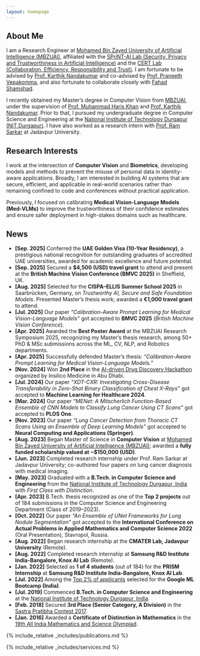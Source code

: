 ```yaml
---
layout: homepage
---
```


## About Me

I am a Research Engineer at [Mohamed Bin Zayed University of Artificial Intelligence (MBZUAI)](https://mbzuai.ac.ae/), affiliated with the [SPriNT-AI Lab (Security, Privacy and Trustworthiness in Artificial Intelligence)](https://www.sprintai.org/) and the [CERT Lab (Collaboration, Efficiency, Responsibility and Trust)](https://github.com/CERT-Lab). I am fortunate to be advised by [Prof. Karthik Nandakumar](https://cse.msu.edu/~nandakum/) and co-advised by [Prof. Praneeth Vepakomma](https://sites.mit.edu/praneeth/), and also fortunate to collaborate closely with [Fahad Shamshad](https://fahadshamshad.github.io).

I recently obtained my Master’s degree in Computer Vision from [MBZUAI](https://mbzuai.ac.ae/), under the supervision of [Prof. Muhammad Haris Khan](https://mbzuai.ac.ae/study/faculty/muhammad-haris-khan/) and [Prof. Karthik Nandakumar](https://cse.msu.edu/~nandakum/). Prior to that, I pursued my undergraduate degree in Computer Science and Engineering at the [National Institute of Technology Durgapur (NIT Durgapur)](https://nitdgp.ac.in/). I have also worked as a research intern with [Prof. Ram Sarkar](https://scholar.google.com/citations?user=bDj0BUEAAAAJ&hl=en) at Jadavpur University.


<!-- I am passionate about Computer Vision, Trustworthy Machine Learning, reading books, Cubing, and Basketball. -->

## Research Interests

I work at the intersection of **Computer Vision** and **Biometrics**, developing models and methods to prevent the misuse of personal data in identity-aware applications. Broadly, I am interested in building AI systems that are secure, efficient, and applicable in real-world scenarios rather than remaining confined to code and conferences without practical application.

Previously, I focused on calibrating **Medical Vision-Language Models (Med-VLMs)** to improve the trustworthiness of their confidence estimates and ensure safer deployment in high-stakes domains such as healthcare.


<!--  - **Computer Vision:** image recognition, image generation, video captioning
- **Machine Learning:** meta-learning, incremental learning, transfer learning  -->

## News
- **[Sep. 2025]** Conferred the **UAE Golden Visa (10-Year Residency)**, a prestigious national recognition for outstanding graduates of accredited UAE universities, awarded for academic excellence and future potential.  
- **[Sep. 2025]** Secured a **$4,500 (USD) travel grant** to attend and present at the **British Machine Vision Conference (BMVC 2025)** in Sheffield, UK.  
- **[Aug. 2025]** Selected for the **CISPA–ELLIS Summer School 2025** in Saarbrücken, Germany, on *Trustworthy AI, Secure and Safe Foundation Models*. Presented Master’s thesis work; awarded a **€1,000 travel grant** to attend.  
- **[Jul. 2025]** Our paper *“Calibration-Aware Prompt Learning for Medical Vision-Language Models”* got accepted to **BMVC 2025** (*British Machine Vision Conference*).  
- **[Apr. 2025]** Awarded the **Best Poster Award** at the MBZUAI Research Symposium 2025, recognizing my Master’s thesis research, among 50+ PhD & MSc submissions across the ML, CV, NLP, and Robotics departments.  
- **[Apr. 2025]** Successfully defended Master’s thesis: *“Calibration-Aware Prompt Learning for Medical Vision-Language Models.”*  
- **[Nov. 2024]** Won **2nd Place** in the [AI-driven Drug Discovery Hackathon](https://insilico.com/ism-events/abu-dhabi/hackathon2024) organized by Insilico Medicine in Abu Dhabi. 
- **[Jul. 2024]** Our paper *“XDT-CXR: Investigating Cross-Disease Transferability in Zero-Shot Binary Classification of Chest X-Rays”* got accepted to **Machine Learning for Healthcare 2024**.  
- **[Mar. 2024]** Our paper *“MENet: A Mitscherlich Function-Based Ensemble of CNN Models to Classify Lung Cancer Using CT Scans”* got accepted to **PLOS One**.  
- **[Nov. 2023]** Our paper *“Lung Cancer Detection from Thoracic CT Scans Using an Ensemble of Deep Learning Models”* got accepted to **Neural Computing and Applications (Springer)**.  
- **[Aug. 2023]** Began Master of Science in **Computer Vision** at [Mohamed Bin Zayed University of Artificial Intelligence (MBZUAI)](https://mbzuai.ac.ae/); awarded a **fully funded scholarship valued at ~$150,000 (USD)**.  
- **[Jun. 2023]** Completed research internship under Prof. Ram Sarkar at Jadavpur University; co-authored four papers on lung cancer diagnosis with medical imaging.  
- **[May. 2023]** Graduated with a **B.Tech. in Computer Science and Engineering** from the [National Institute of Technology Durgapur, India](https://nitdgp.ac.in/) with *First Class with Distinction*.  
- **[Apr. 2023]** B.Tech. thesis recognized as one of the **Top 2 projects** out of 184 submissions in the Computer Science and Engineering Department (Class of 2019–2023).  
- **[Oct. 2022]** Our paper *“An Ensemble of UNet Frameworks for Lung Nodule Segmentation”* got accepted to the **International Conference on Actual Problems in Applied Mathematics and Computer Science 2022** (Oral Presentation), Stavropol, Russia.  
- **[Aug. 2022]** Began research internship at the **CMATER Lab, Jadavpur University** (Remote).  
- **[Aug. 2022]** Completed research internship at **Samsung R&D Institute India-Bangalore, Knox AI Lab** (Remote).  
- **[Jan. 2022]** Selected as **1 of 4 students** (out of 184) for the **PRISM Internship** at **Samsung R&D Institute India-Bangalore, Knox AI Lab**.  
- **[Jul. 2022]** Among the [Top 2% of applicants](https://drive.google.com/file/d/1LeTg3clVwMyfCpMhc9WC1Qshl5aJZnOd/view?usp=sharing) selected for the **Google ML Bootcamp (India)**.  
- **[Jul. 2019]** Commenced **B.Tech. in Computer Science and Engineering** at the [National Institute of Technology Durgapur, India](https://nitdgp.ac.in/).  
- **[Feb. 2018]** Secured **3rd Place (Senior Category, A Division)** in the [Sastra Pratibha Contest 2017](https://drive.google.com/file/d/1JsqK_uehrgNhw6cGmbsLBO_wb22Y2emK/view).  
- **[Jan. 2016]** Awarded a **Certificate of Distinction in Mathematics** in the [19th All India Mathematics and Science Olympiad](https://drive.google.com/file/d/1Dhnx3cdbrHVmLWwOUka1D3hK1W5blWwk/view?usp=sharing).  


{% include_relative _includes/publications.md %}

{% include_relative _includes/services.md %} 
